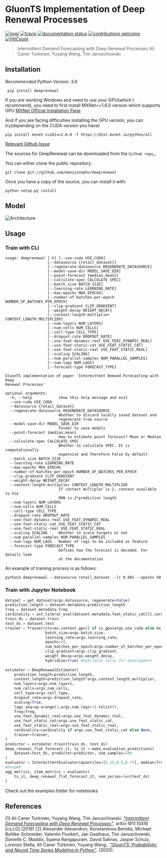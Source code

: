 # GluonTS Implementation of Deep Renewal Processes
[![pypi](https://img.shields.io/pypi/v/deeprenewal.svg)](https://pypi.python.org/pypi/deeprenewal)
[![travis](https://img.shields.io/travis/manujosephv/deeprenewalprocess.svg)](https://travis-ci.com/manujosephv/deeprenewalprocess)
[![documentation status](https://readthedocs.org/projects/deeprenewalprocess/badge/?version=latest)](https://deeprenewalprocess.readthedocs.io/en/latest/?badge=latest)
[![contributions welcome](https://img.shields.io/badge/contributions-welcome-brightgreen.svg?style=flat-square)](https://github.com/manujosephv/deeprenewalprocess/issues)
[![HitCount](http://hits.dwyl.com/manujosephv/deeprenewalprocess.svg)](http://hits.dwyl.com/manujosephv/deeprenewalprocess)
<!-- [![Open In Colab](https://colab.research.google.com/assets/colab-badge.svg)](https://colab.research.google.com/github/Zhenye-Na/DA-RNN/blob/master/src/da_rnn.ipynb.py) -->


> Intermittent Demand Forecasting with Deep Renewal Processes
> Ali Caner Turkmen, Yuyang Wang, Tim Januschowski

## Installation

*Recommended Python Version*: 3.6

```
 pip install deeprenewal
```

If you are working Windows and need to use your GPU(which I recommend), you need to first install MXNet==1.6.0 version which supports GPU
[MXNet Official Installation Page](https://mxnet.apache.org/versions/1.6.0/get_started?platform=windows&language=python&processor=gpu&environ=pip&)

And if you are facing difficulties installing the GPU version, you can try(depending on the CUDA version you have)

```
pip install mxnet-cu101==1.6.0 -f https://dist.mxnet.io/python/all
```

[Relevant Github Issue](https://github.com/apache/incubator-mxnet/issues/17719)


The sources for DeepRenewal can be downloaded from the `Github repo`_.

You can either clone the public repository:

```
git clone git://github.com/manujosephv/deeprenewal
```

Once you have a copy of the source, you can install it with:

```
python setup.py install
```

## Model
![Architecture](imgs/Deep_Renewal.png)

## Usage

### Train with CLI

```
usage: deeprenewal [-h] [--use-cuda USE_CUDA] 
                   [--datasource {retail_dataset}]
                   [--regenerate-datasource REGENERATE_DATASOURCE]
                   [--model-save-dir MODEL_SAVE_DIR]
                   [--point-forecast {median,mean}]
                   [--calculate-spec CALCULATE_SPEC] 
                   [--batch_size BATCH_SIZE]
                   [--learning-rate LEARNING_RATE] 
                   [--max-epochs MAX_EPOCHS]
                   [--number-of-batches-per-epoch NUMBER_OF_BATCHES_PER_EPOCH]
                   [--clip-gradient CLIP_GRADIENT]
                   [--weight-decay WEIGHT_DECAY]
                   [--context-length-multiplier CONTEXT_LENGTH_MULTIPLIER]
                   [--num-layers NUM_LAYERS] 
                   [--num-cells NUM_CELLS]
                   [--cell-type CELL_TYPE] 
                   [--dropout-rate DROPOUT_RATE]
                   [--use-feat-dynamic-real USE_FEAT_DYNAMIC_REAL]
                   [--use-feat-static-cat USE_FEAT_STATIC_CAT]
                   [--use-feat-static-real USE_FEAT_STATIC_REAL]
                   [--scaling SCALING]
                   [--num-parallel-samples NUM_PARALLEL_SAMPLES]
                   [--num-lags NUM_LAGS] 
                   [--forecast-type FORECAST_TYPE]

GluonTS implementation of paper 'Intermittent Demand Forecasting with Deep
Renewal Processes'

optional arguments:
  -h, --help            show this help message and exit
  --use-cuda USE_CUDA
  --datasource {retail_dataset}
  --regenerate-datasource REGENERATE_DATASOURCE
                        Whether to discard locally saved dataset and
                        regenerate from source
  --model-save-dir MODEL_SAVE_DIR
                        Folder to save models
  --point-forecast {median,mean}
                        How to estimate point forecast? Mean or Median
  --calculate-spec CALCULATE_SPEC
                        Whether to calculate SPEC. It is computationally
                        expensive and therefore False by default
  --batch_size BATCH_SIZE
  --learning-rate LEARNING_RATE
  --max-epochs MAX_EPOCHS
  --number-of-batches-per-epoch NUMBER_OF_BATCHES_PER_EPOCH
  --clip-gradient CLIP_GRADIENT
  --weight-decay WEIGHT_DECAY
  --context-length-multiplier CONTEXT_LENGTH_MULTIPLIER
                        If context multipler is 2, context available to hte
                        RNN is 2*prediction length
  --num-layers NUM_LAYERS
  --num-cells NUM_CELLS
  --cell-type CELL_TYPE
  --dropout-rate DROPOUT_RATE
  --use-feat-dynamic-real USE_FEAT_DYNAMIC_REAL
  --use-feat-static-cat USE_FEAT_STATIC_CAT
  --use-feat-static-real USE_FEAT_STATIC_REAL
  --scaling SCALING     Whether to scale targets or not
  --num-parallel-samples NUM_PARALLEL_SAMPLES
  --num-lags NUM_LAGS   Number of lags to be included as feature
  --forecast-type FORECAST_TYPE
                        Defines how the forecast is decoded. For details look
                        at the documentation
```

An example of training process is as follows:

```
python3 deeprenewal --datasource retail_dataset --lr 0.001 --epochs 50
```
### Train with Jupyter Notebook

```python
dataset = get_dataset(args.datasource, regenerate=False)
prediction_length = dataset.metadata.prediction_length
freq = dataset.metadata.freq
cardinality = ast.literal_eval(dataset.metadata.feat_static_cat[0].cardinality)
train_ds = dataset.train
test_ds = dataset.test
trainer = Trainer(ctx=mx.context.gpu() if is_gpu&args.use_cuda else mx.context.cpu(), 
                  batch_size=args.batch_size,
                  learning_rate=args.learning_rate,
                  epochs=20,
                  num_batches_per_epoch=args.number_of_batches_per_epoch,
                  clip_gradient=args.clip_gradient,
                  weight_decay=args.weight_decay,
                  hybridize=True) #hybridize false for development
 
estimator = DeepRenewalEstimator(
    prediction_length=prediction_length,
    context_length=prediction_length*args.context_length_multiplier,
    num_layers=args.num_layers,
    num_cells=args.num_cells,
    cell_type=args.cell_type,
    dropout_rate=args.dropout_rate,
    scaling=True,
    lags_seq=np.arange(1,args.num_lags+1).tolist(),
    freq=freq,
    use_feat_dynamic_real=args.use_feat_dynamic_real,
    use_feat_static_cat=args.use_feat_static_cat,
    use_feat_static_real=args.use_feat_static_real,
    cardinality=cardinality if args.use_feat_static_cat else None,
    trainer=trainer,
)
predictor = estimator.train(train_ds, test_ds)
deep_renewal_flat_forecast_it, ts_it = make_evaluation_predictions(
    dataset=test_ds, predictor=predictor, num_samples=100
)
evaluator = IntermittentEvaluator(quantiles=[0.25,0.5,0.75], median=True, calculate_spec=False, round_integer=True)
#DeepAR
agg_metrics, item_metrics = evaluator(
    ts_it, deep_renewal_flat_forecast_it, num_series=len(test_ds)
)
```
Check out the examples folder for notebooks


## References

[1] Ali Caner Turkmen, Yuyang Wang, Tim Januschowski. [*"Intermittent Demand Forecasting with Deep Renewal Processes"*](https://arxiv.org/pdf/1911.10416.pdf). arXiv:1911.10416 [cs.LG] (2019)
[2] Alexander Alexandrov, Konstantinos Benidis, Michael Bohlke-Schneider, Valentin Flunkert, Jan Gasthaus, Tim Januschowski, Danielle C. Maddix, Syama Rangapuram, David Salinas, Jasper Schulz, Lorenzo Stella, Ali Caner Türkmen, Yuyang Wang;. [*"GluonTS: Probabilistic and Neural Time Series Modeling in Python"*](https://www.jmlr.org/papers/v21/19-820.html). (2020).
